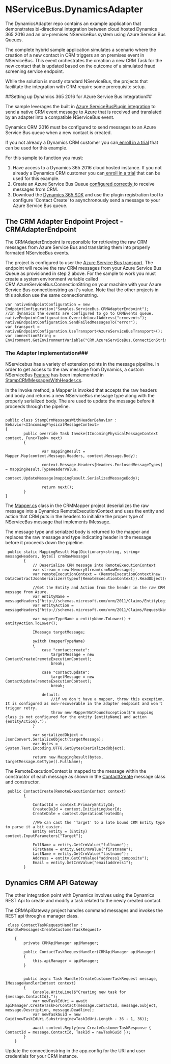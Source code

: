  # NServiceBus.DynamicsAdapter #

The DynamicsAdapter repo contains an example application that demonstrates bi-directional integration between cloud hosted Dynamics 365 2016 and an on-premises NServiceBus system using Azure Service Bus Queues. 

The complete hybrid sample application simulates a scenario where the creation of a new contact in CRM triggers an on premises event in NServiceBus.   This event orchestrates the creation a new CRM Task for the new contact that is updated based on the outcome of a simulated fraud screening service endpoint.

While the solution is mostly standard NServiceBus, the projects that facilitate the integration with CRM require some prerequisite setup. 

##Setting up Dynamics 365 2016 for Azure Service Bus Integration##

The sample leverages the built in [Azure ServiceBusPlugin integration](https://msdn.microsoft.com/en-us/library/gg309677.aspx) to send a native CRM event message to Azure that is received and translated by an adapter into a compatible NServiceBus event.  

Dynamics CRM 2016 must be configured to send messages to an Azure Service Bus queue when a new contact is created.   

If you not already a Dynamics CRM customer you can[ enroll in a trial](https://technet.microsoft.com/en-us/library/mt772202.aspx) that can be used for this example.  

For this sample to function you must:
1. Have access to a Dynamics 365 2016 cloud hosted instance.  If you not already a Dynamics CRM customer you can[ enroll in a trial](https://technet.microsoft.com/en-us/library/mt772202.aspx) that can be used for this example.
1. Create an Azure Service Bus Queue [configured correctly ](https://msdn.microsoft.com/en-us/library/mt697580.aspx)to receive messages from CRM.
1. Download the [Dynamics 365 SDK](http://go.microsoft.com/fwlink/?LinkID=627298) and use the plugin registration tool to configure 'Contact Create' to asynchronously send a message to your Azure Service Bus queue.   


    
## The CRM Adapter Endpoint Project - CRMAdapterEndpoint ##

The CRMAdapterEndpoint is responsible for retrieving the raw CRM messages from Azure Service Bus and translating them into properly formated NServiceBus events.  

The project is configured to user the [Azure Service Bus transport](https://docs.particular.net/nservicebus/azure-service-bus/).  The endpoint will receive the raw CRM messages from your Azure Service Bus Queue as provisioned in step 2 above. For the sample to work you must create a system environment variable called CRM.AzureServiceBus.ConnectionString on your machine with your Azure Service Bus connectionstring as it's value.   Note that the other projects in this solution use the same connectionstring.  

```
var nativeEndpointConfiguration = new EndpointConfiguration("Samples.ServiceBus.CRMAdapterEndpoint");
//In dynamics the events are configured to go to CRMEvents queue.
nativeEndpointConfiguration.OverrideLocalAddress("crmevents");
nativeEndpointConfiguration.SendFailedMessagesTo("error");
var transport = nativeEndpointConfiguration.UseTransport<AzureServiceBusTransport>();
var connectionString = Environment.GetEnvironmentVariable("CRM.AzureServiceBus.ConnectionString");  
```    

### The Adapter Implementation###
NServicebus has a variety of extension points in the message pipeline.  In order to get access to the raw message from Dynamics, a custom NServiceBus [Feature](https://docs.particular.net/nservicebus/pipeline/features) has been implemented in [StampCRMMessagesWithHeader.cs](https://github.com/ParticularLabs/NServiceBus.DynamicsAdapter/blob/master/CRMAdapterEndpoint/StampCrmMessagesWithHeaderFeature.cs).  


In the Invoke method, a Mapper is invoked that accepts the raw headers and body and returns a new NServiceBus message type along with the properly serialized body.  The are used to update the message before it proceeds through the pipeline.  



```

public class StampCrmMessagesWithHeaderBehavior : Behavior<IIncomingPhysicalMessageContext>
{
        public override Task Invoke(IIncomingPhysicalMessageContext context, Func<Task> next)
        {
           
                var mappingResult = Mapper.Map(context.Message.Headers, context.Message.Body);
               
                context.Message.Headers[Headers.EnclosedMessageTypes] = mappingResult.TypeHeaderValue;
                context.UpdateMessage(mappingResult.SerializedMessageBody);
           
           		return next();
        }
}

```

The [Mapper.cs](https://github.com/ParticularLabs/NServiceBus.DynamicsAdapter/blob/master/CRMMapping/Mapper.cs) class in the CRMMapper project deserializes the raw message into a Dynamics RemoteExecutionContext and uses the entity and action that CRM puts in the headers to initialize the proper type of NServiceBus message that implements IMessage. 

The message type and serialzed body is returned to the mapper and replaces the raw message and type indicating header in the message before it proceeds down the pipeline.   

```
 public static MappingResult Map(Dictionary<string, string> messageHeaders, byte[] crmRawMessage)
        {
            // Deserialize CRM message into RemoteExecutionContext
            var stream = new MemoryStream(crmRawMessage);
            var remoteExecutionContext = (RemoteExecutionContext)new DataContractJsonSerializer(typeof(RemoteExecutionContext)).ReadObject(stream);

            //Get the Entity and Action from the header in the raw CRM message from Azure. 
            var entityName = messageHeaders["http://schemas.microsoft.com/xrm/2011/Claims/EntityLogicalName"];
            var entityAction = messageHeaders["http://schemas.microsoft.com/xrm/2011/Claims/RequestName"];

            var mapperTypeName = entityName.ToLower() + entityAction.ToLower();

            IMessage targetMessage;

            switch (mapperTypeName)
            {
                case "contactcreate":
                    targetMessage = new ContactCreate(remoteExecutionContext);
                    break;

                case "contactupdate":
                    targetMessage = new ContactUpdate(remoteExecutionContext);
                    break;

                default:
                    //if we don't have a mapper, throw this exception.  It is configured as non-recoverable in the adapter endpoint and won't trigger retry.
                    throw new MapperNotFoundException($"A mapping class is not configured for the entity {entityName} and action {entityAction}.");
            }

            var serializedObject = JsonConvert.SerializeObject(targetMessage);
            var bytes = System.Text.Encoding.UTF8.GetBytes(serializedObject);

            return new MappingResult(bytes, targetMessage.GetType().FullName);
```

The RemoteExecutionContext is mapped to the message within the constructor of each message as shown in the [ContactCreate](https://github.com/ParticularLabs/NServiceBus.DynamicsAdapter/blob/master/CRMMapping/Messages/ContactCreate.cs) message class and constructor.  

```
 public ContactCreate(RemoteExecutionContext context)
        {

            ContactId = context.PrimaryEntityId;
            CreatedById = context.InitiatingUserId;
            CreateDate = context.OperationCreatedOn;

            //We can cast the 'Target' to a late bound CRM Entity type to parse it a bit easier.
            Entity entity = (Entity) context.InputParameters["Target"];

            FullName = entity.GetCrmValue("fullname");
            FirstName = entity.GetCrmValue("firstname");
            LastName = entity.GetCrmValue("lastname");
            Address = entity.GetCrmValue("address1_composite");
            Email = entity.GetCrmValue("emailaddress1");
        }
```



## Dynamics CRM API Gateway ##

The other integration point with Dynamics involves using the Dynamics REST Api to create and modify a task related to the newly created contact. 

The CRMApiGateway project handles command messages and invokes the REST api through a manager class.  

```
 class ContactTaskRequestHandler : IHandleMessages<CreateCustomerTaskRequest>

    {
        private CRMApiManager apiManager;

        public ContactTaskRequestHandler(CRMApiManager apiManager)
        {
            this.apiManager = apiManager;
        }


        public async Task Handle(CreateCustomerTaskRequest message, IMessageHandlerContext context)
        {
            Console.WriteLine($"Creating new task for {message.ContactId}.");
            var newTaskIdUri = await apiManager.CreateTaskForContact(message.ContactId, message.Subject, message.Description, message.Deadline);
            var newTaskGuid = new Guid(newTaskIdUri.Substring(newTaskIdUri.Length - 36 - 1, 36));

            await context.Reply(new CreateCustomerTaskResponse { ContactId = message.ContactId, TaskId = newTaskGuid });
        }
    }

```

Update the connectionstring in the app.config for the URI and user credentials for your CRM instance. 




  